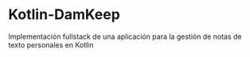 # Kotlin-DamKeep
Implementación fullstack de una aplicación para la gestión de notas de texto personales en Kotlin
